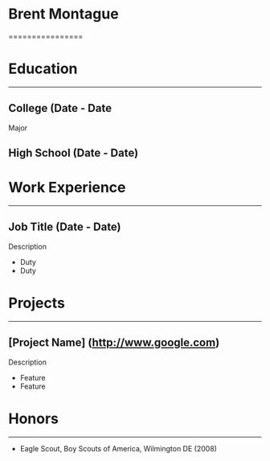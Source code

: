 # Brent Montague
================

# Education
------------
## College (Date - Date
Major
## High School (Date - Date)

# Work Experience
-----------------
## Job Title (Date - Date)
Description
* Duty
* Duty

# Projects
----------
## [Project Name] (http://www.google.com)
Description
* Feature
* Feature

# Honors
--------
* Eagle Scout, Boy Scouts of America, Wilmington DE (2008)


